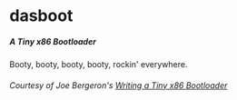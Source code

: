 # dasboot
##### A Tiny x86 Bootloader
Booty, booty, booty, booty, rockin' everywhere.

###### Courtesy of Joe Bergeron's [Writing a Tiny x86 Bootloader](https://www.joe-bergeron.com/posts/Writing%20a%20Tiny%20x86%20Bootloader/)
